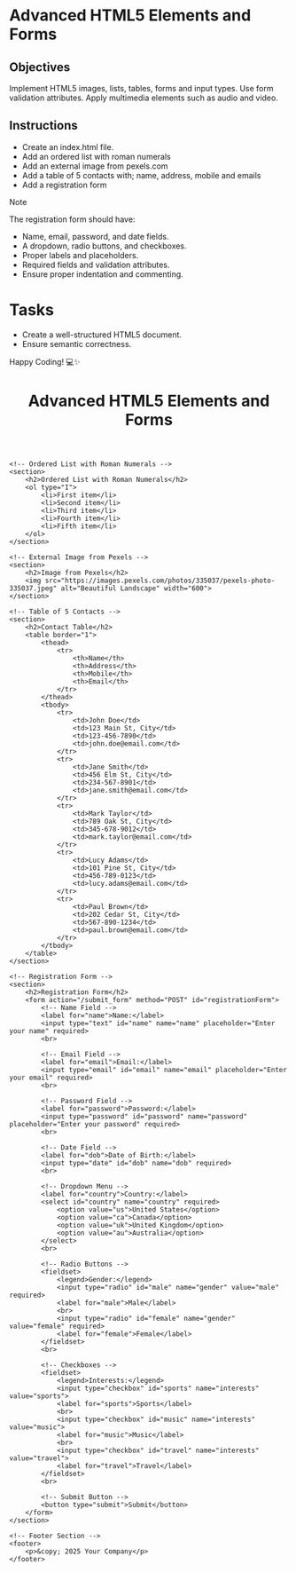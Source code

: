 # Advanced HTML5 Elements and Forms

## Objectives
Implement HTML5 images, lists, tables, forms and input types.
Use form validation attributes.
Apply multimedia elements such as audio and video.

## Instructions

- Create an index.html file.
- Add an ordered list with roman numerals
- Add an external image from pexels.com
- Add a table of 5 contacts with; name, address, mobile and emails
- Add a registration form

>[!NOTE]
>  The registration form should have:
>- Name, email, password, and date fields.
>- A dropdown, radio buttons, and checkboxes.
>- Proper labels and placeholders.
>- Required fields and validation attributes.
>- Ensure proper indentation and commenting.
 
# Tasks
- Create a well-structured HTML5 document.
- Ensure semantic correctness.

Happy Coding! 💻✨



<!DOCTYPE html>
<html lang="en">
<head>
    <meta charset="UTF-8">
    <meta name="viewport" content="width=device-width, initial-scale=1.0">
    <title>Advanced HTML5 Elements and Forms</title>
    <link rel="stylesheet" href="styles.css"> <!-- Optional external stylesheet -->
</head>
<body>
    <!-- Header Section -->
    <header>
        <h1>Advanced HTML5 Elements and Forms</h1>
    </header>

    <!-- Ordered List with Roman Numerals -->
    <section>
        <h2>Ordered List with Roman Numerals</h2>
        <ol type="I">
            <li>First item</li>
            <li>Second item</li>
            <li>Third item</li>
            <li>Fourth item</li>
            <li>Fifth item</li>
        </ol>
    </section>

    <!-- External Image from Pexels -->
    <section>
        <h2>Image from Pexels</h2>
        <img src="https://images.pexels.com/photos/335037/pexels-photo-335037.jpeg" alt="Beautiful Landscape" width="600">
    </section>

    <!-- Table of 5 Contacts -->
    <section>
        <h2>Contact Table</h2>
        <table border="1">
            <thead>
                <tr>
                    <th>Name</th>
                    <th>Address</th>
                    <th>Mobile</th>
                    <th>Email</th>
                </tr>
            </thead>
            <tbody>
                <tr>
                    <td>John Doe</td>
                    <td>123 Main St, City</td>
                    <td>123-456-7890</td>
                    <td>john.doe@email.com</td>
                </tr>
                <tr>
                    <td>Jane Smith</td>
                    <td>456 Elm St, City</td>
                    <td>234-567-8901</td>
                    <td>jane.smith@email.com</td>
                </tr>
                <tr>
                    <td>Mark Taylor</td>
                    <td>789 Oak St, City</td>
                    <td>345-678-9012</td>
                    <td>mark.taylor@email.com</td>
                </tr>
                <tr>
                    <td>Lucy Adams</td>
                    <td>101 Pine St, City</td>
                    <td>456-789-0123</td>
                    <td>lucy.adams@email.com</td>
                </tr>
                <tr>
                    <td>Paul Brown</td>
                    <td>202 Cedar St, City</td>
                    <td>567-890-1234</td>
                    <td>paul.brown@email.com</td>
                </tr>
            </tbody>
        </table>
    </section>

    <!-- Registration Form -->
    <section>
        <h2>Registration Form</h2>
        <form action="/submit_form" method="POST" id="registrationForm">
            <!-- Name Field -->
            <label for="name">Name:</label>
            <input type="text" id="name" name="name" placeholder="Enter your name" required>
            <br>

            <!-- Email Field -->
            <label for="email">Email:</label>
            <input type="email" id="email" name="email" placeholder="Enter your email" required>
            <br>

            <!-- Password Field -->
            <label for="password">Password:</label>
            <input type="password" id="password" name="password" placeholder="Enter your password" required>
            <br>

            <!-- Date Field -->
            <label for="dob">Date of Birth:</label>
            <input type="date" id="dob" name="dob" required>
            <br>

            <!-- Dropdown Menu -->
            <label for="country">Country:</label>
            <select id="country" name="country" required>
                <option value="us">United States</option>
                <option value="ca">Canada</option>
                <option value="uk">United Kingdom</option>
                <option value="au">Australia</option>
            </select>
            <br>

            <!-- Radio Buttons -->
            <fieldset>
                <legend>Gender:</legend>
                <input type="radio" id="male" name="gender" value="male" required>
                <label for="male">Male</label>
                <br>
                <input type="radio" id="female" name="gender" value="female" required>
                <label for="female">Female</label>
            </fieldset>
            <br>

            <!-- Checkboxes -->
            <fieldset>
                <legend>Interests:</legend>
                <input type="checkbox" id="sports" name="interests" value="sports">
                <label for="sports">Sports</label>
                <br>
                <input type="checkbox" id="music" name="interests" value="music">
                <label for="music">Music</label>
                <br>
                <input type="checkbox" id="travel" name="interests" value="travel">
                <label for="travel">Travel</label>
            </fieldset>
            <br>

            <!-- Submit Button -->
            <button type="submit">Submit</button>
        </form>
    </section>

    <!-- Footer Section -->
    <footer>
        <p>&copy; 2025 Your Company</p>
    </footer>
</body>
</html>

